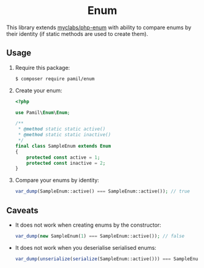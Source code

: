 <h1 align="center">
    Enum
</h1>

This library extends [myclabs/php-enum](https://github.com/myclabs/php-enum) with ability to 
compare enums by their identity (if static methods are used to create them).

## Usage

1. Require this package:

    ```bash
    $ composer require pamil/enum
    ```

2. Create your enum:

    ```php
    <?php
    
    use Pamil\Enum\Enum;
    
    /**
     * @method static static active()
     * @method static static inactive()
     */
    final class SampleEnum extends Enum
    {
        protected const active = 1;
        protected const inactive = 2;
    }
    ```

3. Compare your enums by identity:

    ```php
    var_dump(SampleEnum::active() === SampleEnum::active()); // true
    ```

## Caveats

* It does not work when creating enums by the constructor:

    ```php
    var_dump(new SampleEnum(1) === SampleEnum::active()); // false
    ```
    
* It does not work when you deserialise serialised enums:

    ```php
    var_dump(unserialize(serialize(SampleEnum::active())) === SampleEnum::active());
    ```
